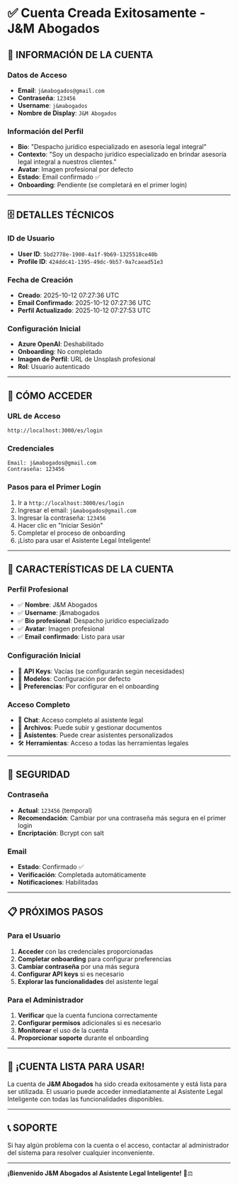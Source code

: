 # ✅ Cuenta Creada Exitosamente - J&M Abogados

## 📧 **INFORMACIÓN DE LA CUENTA**

### **Datos de Acceso**
- **Email**: `j&mabogados@gmail.com`
- **Contraseña**: `123456`
- **Username**: `j&mabogados`
- **Nombre de Display**: `J&M Abogados`

### **Información del Perfil**
- **Bio**: "Despacho jurídico especializado en asesoría legal integral"
- **Contexto**: "Soy un despacho jurídico especializado en brindar asesoría legal integral a nuestros clientes."
- **Avatar**: Imagen profesional por defecto
- **Estado**: Email confirmado ✅
- **Onboarding**: Pendiente (se completará en el primer login)

---

## 🗄️ **DETALLES TÉCNICOS**

### **ID de Usuario**
- **User ID**: `5bd2778e-1900-4a1f-9b69-1325518ce40b`
- **Profile ID**: `424ddc41-1395-49dc-9b57-9a7caead51e3`

### **Fecha de Creación**
- **Creado**: 2025-10-12 07:27:36 UTC
- **Email Confirmado**: 2025-10-12 07:27:36 UTC
- **Perfil Actualizado**: 2025-10-12 07:27:53 UTC

### **Configuración Inicial**
- **Azure OpenAI**: Deshabilitado
- **Onboarding**: No completado
- **Imagen de Perfil**: URL de Unsplash profesional
- **Rol**: Usuario autenticado

---

## 🚀 **CÓMO ACCEDER**

### **URL de Acceso**
```
http://localhost:3000/es/login
```

### **Credenciales**
```
Email: j&mabogados@gmail.com
Contraseña: 123456
```

### **Pasos para el Primer Login**
1. Ir a `http://localhost:3000/es/login`
2. Ingresar el email: `j&mabogados@gmail.com`
3. Ingresar la contraseña: `123456`
4. Hacer clic en "Iniciar Sesión"
5. Completar el proceso de onboarding
6. ¡Listo para usar el Asistente Legal Inteligente!

---

## 🎯 **CARACTERÍSTICAS DE LA CUENTA**

### **Perfil Profesional**
- ✅ **Nombre**: J&M Abogados
- ✅ **Username**: j&mabogados
- ✅ **Bio profesional**: Despacho jurídico especializado
- ✅ **Avatar**: Imagen profesional
- ✅ **Email confirmado**: Listo para usar

### **Configuración Inicial**
- 🔧 **API Keys**: Vacías (se configurarán según necesidades)
- 🔧 **Modelos**: Configuración por defecto
- 🔧 **Preferencias**: Por configurar en el onboarding

### **Acceso Completo**
- 📱 **Chat**: Acceso completo al asistente legal
- 📁 **Archivos**: Puede subir y gestionar documentos
- 🤖 **Asistentes**: Puede crear asistentes personalizados
- 🛠️ **Herramientas**: Acceso a todas las herramientas legales

---

## 🔐 **SEGURIDAD**

### **Contraseña**
- **Actual**: `123456` (temporal)
- **Recomendación**: Cambiar por una contraseña más segura en el primer login
- **Encriptación**: Bcrypt con salt

### **Email**
- **Estado**: Confirmado ✅
- **Verificación**: Completada automáticamente
- **Notificaciones**: Habilitadas

---

## 📋 **PRÓXIMOS PASOS**

### **Para el Usuario**
1. **Acceder** con las credenciales proporcionadas
2. **Completar onboarding** para configurar preferencias
3. **Cambiar contraseña** por una más segura
4. **Configurar API keys** si es necesario
5. **Explorar las funcionalidades** del asistente legal

### **Para el Administrador**
1. **Verificar** que la cuenta funciona correctamente
2. **Configurar permisos** adicionales si es necesario
3. **Monitorear** el uso de la cuenta
4. **Proporcionar soporte** durante el onboarding

---

## 🎊 **¡CUENTA LISTA PARA USAR!**

La cuenta de **J&M Abogados** ha sido creada exitosamente y está lista para ser utilizada. El usuario puede acceder inmediatamente al Asistente Legal Inteligente con todas las funcionalidades disponibles.

---

## 📞 **SOPORTE**

Si hay algún problema con la cuenta o el acceso, contactar al administrador del sistema para resolver cualquier inconveniente.

---

**¡Bienvenido J&M Abogados al Asistente Legal Inteligente!** 🎉⚖️
